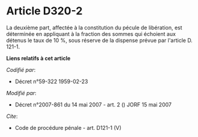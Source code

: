 # Article D320-2

La deuxième part, affectée à la constitution du pécule de libération, est déterminée en appliquant à la fraction des sommes
qui échoient aux détenus le taux de 10 %, sous réserve de la dispense prévue par l'article D. 121-1.

**Liens relatifs à cet article**

_Codifié par_:

  - Décret n°59-322 1959-02-23

_Modifié par_:

  - Décret n°2007-861 du 14 mai 2007 - art. 2 () JORF 15 mai 2007

_Cite_:

  - Code de procédure pénale - art. D121-1 (V)
